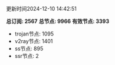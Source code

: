 更新时间2024-12-10 14:42:51

**总订阅: 2567**
**总节点: 9966**
**有效节点: 3393**
- trojan节点: 1095
- v2ray节点: 1401
- ss节点: 895
- ssr节点: 2
